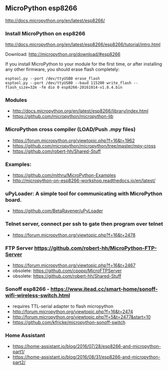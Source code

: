 ## MicroPython esp8266
http://docs.micropython.org/en/latest/esp8266/

### Install MicroPython on esp8266
http://docs.micropython.org/en/latest/esp8266/esp8266/tutorial/intro.html

Download: http://micropython.org/download/#esp8266

If you install MicroPython to your module for the first time, or after installing any other firmware, you should erase flash completely:
```
esptool.py --port /dev/ttyUSB0 erase_flash
esptool.py --port /dev/ttyUSB0 --baud 115200 write_flash --flash_size=32m -fm dio 0 esp8266-20161014-v1.8.4.bin
```

### Modules
- http://docs.micropython.org/en/latest/esp8266/library/index.html
- https://github.com/micropython/micropython-lib

### MicroPython cross compiler (LOAD/Push .mpy files)
- https://forum.micropython.org/viewtopic.php?f=16&t=1962
- https://github.com/micropython/micropython/tree/master/mpy-cross
- https://github.com/robert-hh/Shared-Stuff

### Examples:
- https://github.com/mithru/MicroPython-Examples
- http://micropython-on-esp8266-workshop.readthedocs.io/en/latest/


### uPyLoader: A simple tool for communicating with MicroPython board.
- https://github.com/BetaRavener/uPyLoader

### Telnet server, connect per ssh to gate then program over telnet
- https://forum.micropython.org/viewtopic.php?f=16&t=2478

### FTP Server https://github.com/robert-hh/MicroPython-FTP-Server
- https://forum.micropython.org/viewtopic.php?f=16&t=2467
- obsolete: https://github.com/cpopp/MicroFTPServer
- obsolete: https://github.com/robert-hh/Shared-Stuff

### Sonoff esp8266 - https://www.itead.cc/smart-home/sonoff-wifi-wireless-switch.html
- requires TTL-serial adapter to flash micropython
- http://forum.micropython.org/viewtopic.php?f=16&t=2474
- http://forum.micropython.org/viewtopic.php?f=5&t=2477&start=10
- https://github.com/kfricke/micropython-sonoff-switch

### Home Assistant
- https://home-assistant.io/blog/2016/07/28/esp8266-and-micropython-part1/
- https://home-assistant.io/blog/2016/08/31/esp8266-and-micropython-part2/